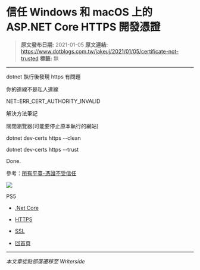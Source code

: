 # 信任 Windows 和 macOS 上的 ASP.NET Core HTTPS 開發憑證

> **原文發布日期:** 2021-01-05
> **原文連結:** https://www.dotblogs.com.tw/jakeuj/2021/01/05/certificate-not-trusted
> **標籤:** 無

---

dotnet 執行後發現 https 有問題

你的連線不是私人連線

NET::ERR\_CERT\_AUTHORITY\_INVALID

解決方法筆記

關閉瀏覽器(可能要停止原本執行的網站)

dotnet dev-certs https --clean

dotnet dev-certs https --trust

Done.

參考：[所有平臺-憑證不受信任](https://docs.microsoft.com/zh-tw/aspnet/core/security/enforcing-ssl?view=aspnetcore-3.1&tabs=visual-studio#all-platforms---certificate-not-trusted)

![](https://card.psnprofiles.com/1/jakeuj.png)

PS5

* [.Net Core](/jakeuj/Tags?qq=.Net%20Core)
* [HTTPS](/jakeuj/Tags?qq=HTTPS)
* [SSL](/jakeuj/Tags?qq=SSL)

* [回首頁](/jakeuj)

---

*本文章從點部落遷移至 Writerside*
